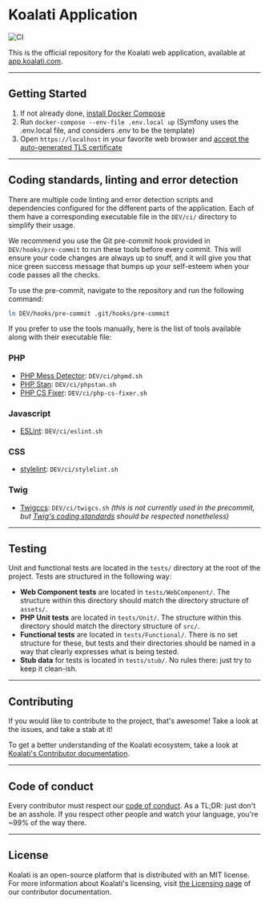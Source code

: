 # Koalati Application

![CI](https://github.com/koalatiapp/app/workflows/CI/badge.svg)

This is the official repository for the Koalati web application, available at [app.koalati.com](https://app.koalati.com).

---

## Getting Started

1. If not already done, [install Docker Compose](https://docs.docker.com/compose/install/)
2. Run `docker-compose --env-file .env.local up` (Symfony uses the .env.local file, and considers .env to be the template)
3. Open `https://localhost` in your favorite web browser and [accept the auto-generated TLS certificate](https://stackoverflow.com/a/15076602/1352334)

---

## Coding standards, linting and error detection

There are multiple code linting and error detection scripts and dependencies configured for the different parts of the application.
Each of them have a corresponding executable file in the `DEV/ci/` directory to simplify their usage.

We recommend you use the Git pre-commit hook provided in `DEV/hooks/pre-commit` to run these tools before every commit. 
This will ensure your code changes are always up to snuff, and it will give you that nice green success message that bumps up 
your self-esteem when your code passes all the checks.

To use the pre-commit, navigate to the repository and run the following command:
```bash
ln DEV/hooks/pre-commit .git/hooks/pre-commit
```

If you prefer to use the tools manually, here is the list of tools available along with their executable file:

### PHP
- [PHP Mess Detector](https://phpmd.org/): `DEV/ci/phpmd.sh`
- [PHP Stan](https://phpstan.org/): `DEV/ci/phpstan.sh`
- [PHP CS Fixer](https://github.com/FriendsOfPHP/PHP-CS-Fixer): `DEV/ci/php-cs-fixer.sh`

### Javascript
- [ESLint](https://eslint.org/): `DEV/ci/eslint.sh`

### CSS
- [stylelint](https://stylelint.io/): `DEV/ci/stylelint.sh`

### Twig
- [Twigccs](https://github.com/friendsoftwig/twigcs): `DEV/ci/twigcs.sh` _(this is not currently used in the precommit, but [Twig's coding standards](https://twig.symfony.com/doc/3.x/coding_standards.html) should be respected nonetheless)_

---

## Testing

Unit and functional tests are located in the `tests/` directory at the root of the project. 
Tests are structured in the following way:

- **Web Component tests** are located in `tests/WebComponent/`. The structure within this directory should match the directory structure of `assets/`. 
- **PHP Unit tests** are located in `tests/Unit/`. The structure within this directory should match the directory structure of `src/`.
- **Functional tests** are located in `tests/Functional/`. There is no set structure for these, but tests and their directories should be named in a way that clearly expresses what is being tested.
- **Stub data** for tests is located in `tests/stub/`.  No rules there: just try to keep it clean-ish.

---

## Contributing

If you would like to contribute to the project, that's awesome!
Take a look at the issues, and take a stab at it!

To get a better understanding of the Koalati ecosystem, take a look at [Koalati's Contributor documentation](https://docs.koalati.com/).

---

## Code of conduct

Every contributor must respect our [code of conduct](https://docs.koalati.com/code-of-conduct).
As a TL;DR: just don't be an asshole. If you respect other people and watch your language, you're ~99% of the way there.

---

## License

Koalati is an open-source platform that is distributed with an MIT license.
For more information about Koalati's licensing, visit [the Licensing page](https://docs.koalati.com/docs/licensing) of our contributor documentation.
